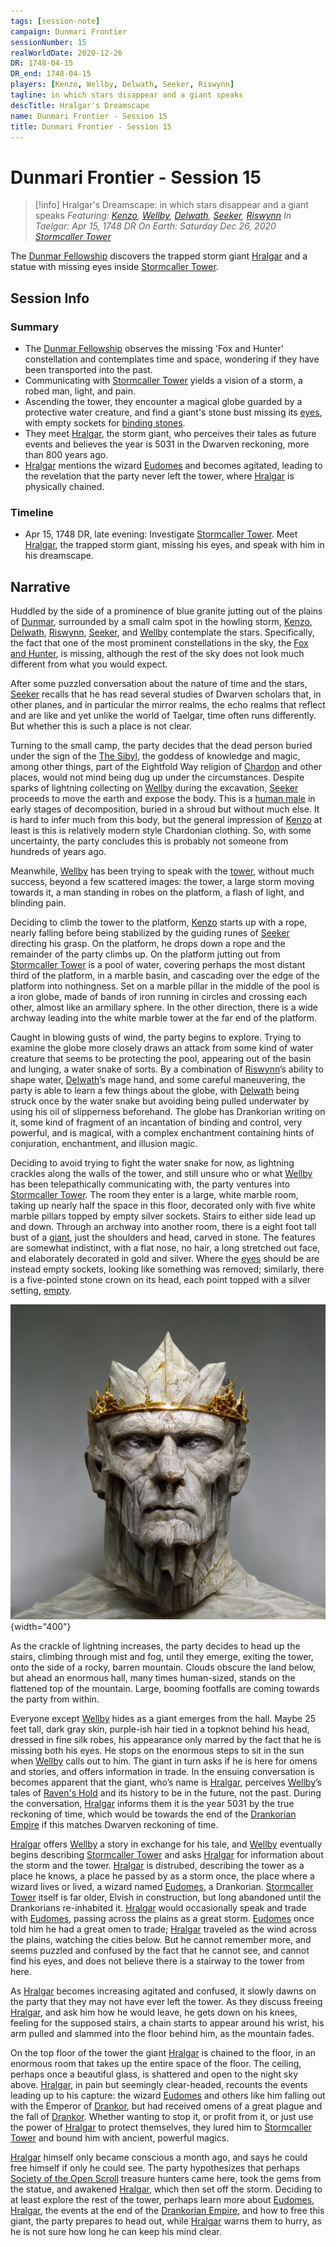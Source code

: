 ```yaml
---
tags: [session-note]
campaign: Dunmari Frontier
sessionNumber: 15
realWorldDate: 2020-12-26
DR: 1748-04-15
DR_end: 1748-04-15
players: [Kenzo, Wellby, Delwath, Seeker, Riswynn]
tagline: in which stars disappear and a giant speaks
descTitle: Hralgar's Dreamscape
name: Dunmari Frontier - Session 15
title: Dunmari Frontier - Session 15
---
```

# Dunmari Frontier - Session 15

>[!info] Hralgar's Dreamscape: in which stars disappear and a giant speaks
> *Featuring: [Kenzo](<../../../people/pcs/dunmar-fellowship/kenzo.md>), [Wellby](<../../../people/pcs/dunmar-fellowship/wellby.md>), [Delwath](<../../../people/pcs/dunmar-fellowship/delwath.md>), [Seeker](<../../../people/pcs/dunmar-fellowship/seeker.md>), [Riswynn](<../../../people/pcs/dunmar-fellowship/riswynn.md>)*
> *In Taelgar: Apr 15, 1748 DR*
> *On Earth: Saturday Dec 26, 2020*
> *[Stormcaller Tower](<../../../gazetteer/greater-dunmar/dunmari-basin/stormcaller-tower.md>)*

The [Dunmar Fellowship](<../../../people/pcs/dunmar-fellowship/dunmar-fellowship.md>) discovers the trapped storm giant [Hralgar](<../../../people/giants/hralgar.md>) and a statue with missing eyes inside [Stormcaller Tower](<../../../gazetteer/greater-dunmar/dunmari-basin/stormcaller-tower.md>).

## Session Info
### Summary
- The [Dunmar Fellowship](<../../../people/pcs/dunmar-fellowship/dunmar-fellowship.md>) observes the missing 'Fox and Hunter' constellation and contemplates time and space, wondering if they have been transported into the past.
- Communicating with [Stormcaller Tower](<../../../gazetteer/greater-dunmar/dunmari-basin/stormcaller-tower.md>) yields a vision of a storm, a robed man, light, and pain.
- Ascending the tower, they encounter a magical globe guarded by a protective water creature, and find a giant's stone bust missing its [eyes](<../treasure/treasure-from-stormcaller-tower/hralgar-s-eyes.md>), with empty sockets for [binding stones](<../treasure/treasure-from-stormcaller-tower/binding-stones.md>).
- They meet [Hralgar](<../../../people/giants/hralgar.md>), the storm giant, who perceives their tales as future events and believes the year is 5031 in the Dwarven reckoning, more than 800 years ago.
- [Hralgar](<../../../people/giants/hralgar.md>) mentions the wizard [Eudomes](<../../../people/historical-figures/eudomes.md>) and becomes agitated, leading to the revelation that the party never left the tower, where [Hralgar](<../../../people/giants/hralgar.md>) is physically chained.

### Timeline
- Apr 15, 1748 DR, late evening: Investigate [Stormcaller Tower](<../../../gazetteer/greater-dunmar/dunmari-basin/stormcaller-tower.md>). Meet [Hralgar](<../../../people/giants/hralgar.md>), the trapped storm giant, missing his eyes, and speak with him in his dreamscape.


## Narrative
Huddled by the side of a prominence of blue granite jutting out of the plains of [Dunmar](<../../../gazetteer/greater-dunmar/realms/dunmar/dunmar.md>), surrounded by a small calm spot in the howling storm, [Kenzo](<../../../people/pcs/dunmar-fellowship/kenzo.md>), [Delwath](<../../../people/pcs/dunmar-fellowship/delwath.md>), [Riswynn](<../../../people/pcs/dunmar-fellowship/riswynn.md>), [Seeker](<../../../people/pcs/dunmar-fellowship/seeker.md>), and [Wellby](<../../../people/pcs/dunmar-fellowship/wellby.md>) contemplate the stars. Specifically, the fact that one of the most prominent constellations in the sky, the [Fox and Hunter](<../../../cosmology/gods/demigods/fox-and-hunter.md>), is missing, although the rest of the sky does not look much different from what you would expect.

After some puzzled conversation about the nature of time and the stars, [Seeker](<../../../people/pcs/dunmar-fellowship/seeker.md>) recalls that he has read several studies of Dwarven scholars that, in other planes, and in particular the mirror realms, the echo realms that reflect and are like and yet unlike the world of Taelgar, time often runs differently. But whether this is such a place is not clear. 

Turning to the small camp, the party decides that the dead person buried under the sign of the [The Sibyl](<../../../cosmology/gods/incorporeal-gods/mos-numena/the-sibyl.md>), the goddess of knowledge and magic, among other things, part of the Eightfold Way religion of [Chardon](<../../../gazetteer/west-coast/chardonian-empire/chardon/chardon.md>) and other places, would not mind being dug up under the circumstances. Despite sparks of lightning collecting on [Wellby](<../../../people/pcs/dunmar-fellowship/wellby.md>) during the excavation, [Seeker](<../../../people/pcs/dunmar-fellowship/seeker.md>) proceeds to move the earth and expose the body. This is a [human male](<../../../people/chardonians/alban.md>) in early stages of decomposition, buried in a shroud but without much else. It is hard to infer much from this body, but the general impression of [Kenzo](<../../../people/pcs/dunmar-fellowship/kenzo.md>) at least is this is relatively modern style Chardonian clothing. So, with some uncertainty, the party concludes this is probably not someone from hundreds of years ago.

Meanwhile, [Wellby](<../../../people/pcs/dunmar-fellowship/wellby.md>) has been trying to speak with the [tower](<../../../gazetteer/greater-dunmar/dunmari-basin/stormcaller-tower.md>), without much success, beyond a few scattered images: the tower, a large storm moving towards it, a man standing in robes on the platform, a flash of light, and blinding pain.

Deciding to climb the tower to the platform, [Kenzo](<../../../people/pcs/dunmar-fellowship/kenzo.md>) starts up with a rope, nearly falling before being stabilized by the guiding runes of [Seeker](<../../../people/pcs/dunmar-fellowship/seeker.md>) directing his grasp. On the platform, he drops down a rope and the remainder of the party climbs up. On the platform jutting out from [Stormcaller Tower](<../../../gazetteer/greater-dunmar/dunmari-basin/stormcaller-tower.md>) is a pool of water, covering perhaps the most distant third of the platform, in a marble basin, and cascading over the edge of the platform into nothingness. Set on a marble pillar in the middle of the pool is a iron globe, made of bands of iron running in circles and crossing each other, almost like an armillary sphere. In the other direction, there is a wide archway leading into the white marble tower at the far end of the platform.

Caught in blowing gusts of wind, the party begins to explore. Trying to examine the globe more closely draws an attack from some kind of water creature that seems to be protecting the pool, appearing out of the basin and lunging, a water snake of sorts. By a combination of [Riswynn](<../../../people/pcs/dunmar-fellowship/riswynn.md>)’s ability to shape water, [Delwath](<../../../people/pcs/dunmar-fellowship/delwath.md>)’s mage hand, and some careful maneuvering, the party is able to learn a few things about the globe, with [Delwath](<../../../people/pcs/dunmar-fellowship/delwath.md>) being struck once by the water snake but avoiding being pulled underwater by using his oil of slipperness beforehand. The globe has Drankorian writing on it, some kind of fragment of an incantation of binding and control, very powerful, and is magical, with a complex enchantment containing hints of conjuration, enchantment, and illusion magic. 

Deciding to avoid trying to fight the water snake for now, as lightning crackles along the walls of the tower, and still unsure who or what [Wellby](<../../../people/pcs/dunmar-fellowship/wellby.md>) has been telepathically communicating with, the party ventures into [Stormcaller Tower](<../../../gazetteer/greater-dunmar/dunmari-basin/stormcaller-tower.md>). The room they enter is a large, white marble room, taking up nearly half the space in this floor, decorated only with five white marble pillars topped by empty silver sockets. Stairs to either side lead up and down. Through an archway into another room, there is a eight foot tall bust of a [giant](<../../../people/giants/hralgar.md>), just the shoulders and head, carved in stone. The features are somewhat indistinct, with a flat nose, no hair, a long stretched out face, and elaborately decorated in gold and silver. Where the [eyes](<../treasure/treasure-from-stormcaller-tower/hralgar-s-eyes.md>) should be are instead empty sockets, looking like something was removed; similarly, there is a five-pointed stone crown on its head, each point topped with a silver setting, [empty](<../treasure/treasure-from-stormcaller-tower/binding-stones.md>). 

![Hralgar Statue](../../../assets/hralgar-statue.png){width="400"}

As the crackle of lightning increases, the party decides to head up the stairs, climbing through mist and fog, until they emerge, exiting the tower, onto the side of a rocky, barren mountain. Clouds obscure the land below, but ahead an enormous hall, many times human-sized, stands on the flattened top of the mountain. Large, booming footfalls are coming towards the party from within.

Everyone except [Wellby](<../../../people/pcs/dunmar-fellowship/wellby.md>) hides as a giant emerges from the hall. Maybe 25 feet tall, dark gray skin, purple-ish hair tied in a topknot behind his head, dressed in fine silk robes, his appearance only marred by the fact that he is missing both his eyes. He stops on the enormous steps to sit in the sun when [Wellby](<../../../people/pcs/dunmar-fellowship/wellby.md>) calls out to him. The giant in turn asks if he is here for omens and stories, and offers information in trade. In the ensuing conversation is becomes apparent that the giant, who’s name is [Hralgar](<../../../people/giants/hralgar.md>), perceives [Wellby](<../../../people/pcs/dunmar-fellowship/wellby.md>)’s tales of [Raven's Hold](<../../../gazetteer/greater-dunmar/dunmari-basin/raven-s-hold.md>) and its history to be in the future, not the past. During the conversation, [Hralgar](<../../../people/giants/hralgar.md>) informs them it is the year 5031 by the true reckoning of time, which would be towards the end of the [Drankorian Empire](<../../../history/drankorian-era/drankorian-empire.md>) if this matches Dwarven reckoning of time. 

[Hralgar](<../../../people/giants/hralgar.md>) offers [Wellby](<../../../people/pcs/dunmar-fellowship/wellby.md>) a story in exchange for his tale, and [Wellby](<../../../people/pcs/dunmar-fellowship/wellby.md>) eventually begins describing [Stormcaller Tower](<../../../gazetteer/greater-dunmar/dunmari-basin/stormcaller-tower.md>) and asks [Hralgar](<../../../people/giants/hralgar.md>) for information about the storm and the tower. [Hralgar](<../../../people/giants/hralgar.md>) is distrubed, describing the tower as a place he knows, a place he passed by as a storm once, the place where a wizard lives or lived, a wizard named [Eudomes](<../../../people/historical-figures/eudomes.md>), a Drankorian. [Stormcaller Tower](<../../../gazetteer/greater-dunmar/dunmari-basin/stormcaller-tower.md>) itself is far older, Elvish in construction, but long abandoned until the Drankorians re-inhabited it. [Hralgar](<../../../people/giants/hralgar.md>) would occasionally speak and trade with [Eudomes](<../../../people/historical-figures/eudomes.md>), passing across the plains as a great storm. [Eudomes](<../../../people/historical-figures/eudomes.md>) once told him he had a great omen to trade; [Hralgar](<../../../people/giants/hralgar.md>) traveled as the wind across the plains, watching the cities below. But he cannot remember more, and seems puzzled and confused by the fact that he cannot see, and cannot find his eyes, and does not believe there is a stairway to the tower from here. 

As [Hralgar](<../../../people/giants/hralgar.md>) becomes increasing agitated and confused, it slowly dawns on the party that they may not have ever left the tower. As they discuss freeing [Hralgar](<../../../people/giants/hralgar.md>), and ask him how he would leave, he gets down on his knees, feeling for the supposed stairs, a chain starts to appear around his wrist, his arm pulled and slammed into the floor behind him, as the mountain fades. 

On the top floor of the tower the giant [Hralgar](<../../../people/giants/hralgar.md>) is chained to the floor, in an enormous room that takes up the entire space of the floor. The ceiling, perhaps once a beautiful glass, is shattered and open to the night sky above. [Hralgar](<../../../people/giants/hralgar.md>), in pain but seemingly clear-headed, recounts the events leading up to his capture: the wizard [Eudomes](<../../../people/historical-figures/eudomes.md>) and others like him falling out with the Emperor of [Drankor](<../../../history/drankorian-era/drankor.md>), but had received omens of a great plague and the fall of [Drankor](<../../../history/drankorian-era/drankor.md>). Whether wanting to stop it, or profit from it, or just use the power of [Hralgar](<../../../people/giants/hralgar.md>) to protect themselves, they lured him to [Stormcaller Tower](<../../../gazetteer/greater-dunmar/dunmari-basin/stormcaller-tower.md>) and bound him with ancient, powerful magics. 

[Hralgar](<../../../people/giants/hralgar.md>) himself only became conscious a month ago, and says he could free himself if only he could see. The party hypothesizes that perhaps [Society of the Open Scroll](<../../../groups/society-of-the-open-scroll.md>) treasure hunters came here, took the gems from the statue, and awakened [Hralgar](<../../../people/giants/hralgar.md>), which then set off the storm. Deciding to at least explore the rest of the tower, perhaps learn more about [Eudomes](<../../../people/historical-figures/eudomes.md>), [Hralgar](<../../../people/giants/hralgar.md>), the events at the end of the [Drankorian Empire](<../../../history/drankorian-era/drankorian-empire.md>), and how to free this giant, the party prepares to head out, while [Hralgar](<../../../people/giants/hralgar.md>) warns them to hurry, as he is not sure how long he can keep his mind clear.
